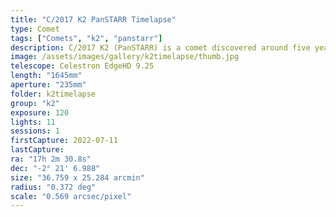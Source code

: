 ```yaml
---
title: "C/2017 K2 PanSTARR Timelapse"
type: Comet
tags: ["Comets", "k2", "panstarr"]
description: C/2017 K2 (PanSTARR) is a comet discovered around five years ago. It is notable for the amount of activity it exhibited despite being so far from the sun. It is at its brightest from Earth this week at a distance of 'just' 270 million kilometers. When it reaches its closest distance to the sun (perihelion) it will be closer to Mars and less visible. This image shows the superimposed core arcing across the sky for about 30 minutes.
image: /assets/images/gallery/k2timelapse/thumb.jpg
telescope: Celestron EdgeHD 9.25
length: "1645mm"
aperture: "235mm"
folder: k2timelapse
group: "k2"
exposure: 120
lights: 11
sessions: 1
firstCapture: 2022-07-11
lastCapture:
ra: "17h 2m 30.8s"
dec: "-2° 21' 6.988"
size: "36.759 x 25.284 arcmin"
radius: "0.372 deg"
scale: "0.569 arcsec/pixel"
---
```

